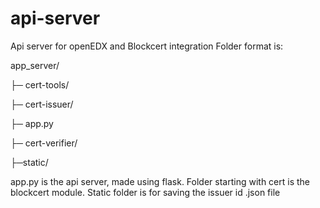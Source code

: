 # api-server
Api server for openEDX and Blockcert integration
Folder format is:

app_server/

├─ cert-tools/

├─ cert-issuer/

├─ app.py

├─ cert-verifier/

├─static/

app.py is the api server, made using flask. Folder starting with cert is the blockcert module. Static folder is for saving the issuer id .json file
